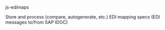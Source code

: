 js-edimaps

Store and process (compare, autogenerate, etc.) EDI mapping specs (EDI messages to/from SAP IDOC)

